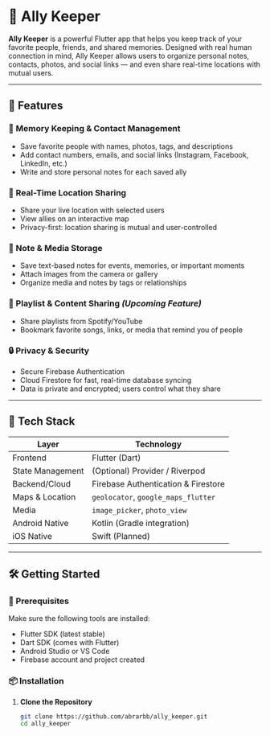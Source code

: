 # 📱 Ally Keeper

**Ally Keeper** is a powerful Flutter app that helps you keep track of your favorite people, friends, and shared memories. Designed with real human connection in mind, Ally Keeper allows users to organize personal notes, contacts, photos, and social links — and even share real-time locations with mutual users.

---

## 🚀 Features

### 🧠 Memory Keeping & Contact Management
- Save favorite people with names, photos, tags, and descriptions
- Add contact numbers, emails, and social links (Instagram, Facebook, LinkedIn, etc.)
- Write and store personal notes for each saved ally

### 📍 Real-Time Location Sharing
- Share your live location with selected users
- View allies on an interactive map
- Privacy-first: location sharing is mutual and user-controlled

### 📝 Note & Media Storage
- Save text-based notes for events, memories, or important moments
- Attach images from the camera or gallery
- Organize media and notes by tags or relationships

### 🎵 Playlist & Content Sharing *(Upcoming Feature)*
- Share playlists from Spotify/YouTube
- Bookmark favorite songs, links, or media that remind you of people

### 🔒 Privacy & Security
- Secure Firebase Authentication
- Cloud Firestore for fast, real-time database syncing
- Data is private and encrypted; users control what they share

---

## 🧰 Tech Stack

| Layer              | Technology                            |
|--------------------|----------------------------------------|
| Frontend           | Flutter (Dart)                        |
| State Management   | (Optional) Provider / Riverpod        |
| Backend/Cloud      | Firebase Authentication & Firestore   |
| Maps & Location    | `geolocator`, `google_maps_flutter`   |
| Media              | `image_picker`, `photo_view`          |
| Android Native     | Kotlin (Gradle integration)           |
| iOS Native         | Swift (Planned)                       |

---

## 🛠️ Getting Started

### 🔗 Prerequisites

Make sure the following tools are installed:

- Flutter SDK (latest stable)
- Dart SDK (comes with Flutter)
- Android Studio or VS Code
- Firebase account and project created

### 📦 Installation

1. **Clone the Repository**

   ```bash
   git clone https://github.com/abrarbb/ally_keeper.git
   cd ally_keeper
